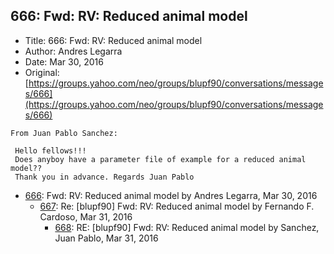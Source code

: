 ## 666: Fwd: RV: Reduced animal model

- Title: 666: Fwd: RV: Reduced animal model
- Author: Andres Legarra
- Date: Mar 30, 2016
- Original: [https://groups.yahoo.com/neo/groups/blupf90/conversations/messages/666](https://groups.yahoo.com/neo/groups/blupf90/conversations/messages/666)

```
From Juan Pablo Sanchez:

 Hello fellows!!!
 Does anyboy have a parameter file of example for a reduced animal model??
 Thank you in advance. Regards Juan Pablo
```

- [666](0666.md): Fwd: RV: Reduced animal model by Andres Legarra, Mar 30, 2016
    - [667](0667.md): Re: [blupf90] Fwd: RV: Reduced animal model by Fernando F. Cardoso, Mar 31, 2016
        - [668](0668.md): RE: [blupf90] Fwd: RV: Reduced animal model by Sanchez, Juan Pablo, Mar 31, 2016
